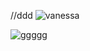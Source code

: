 //ddd
![vanessa](https://github.com/vanessacezarn/3_Semestre/issues/3#issue-2926415506)

![ggggg](https://raw.githubusercontent.com/alexandrezamberlan/bancoDeDadosUFN/refs/heads/main/diagramas/ER_Farmacia.jpg)

